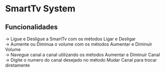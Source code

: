# SmartTv System


## Funcionalidades

-> Ligue e Desligue a SmartTv com os métodos Ligar e Desligar<br>
-> Aumente ou Diminua o volume com os métodos Aumentar e Diminuir Volume<br>
-> Navegue canal a canal utilizando os métodos Aumentar e Diminuir Canal<br>
-> Digite o numero do canal desejado no método Mudar Canal para trocar diretamente
